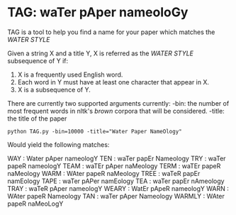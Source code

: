 # TAG: waTer pAper nameoloGy ​​​​

TAG is a tool to help you find a name for your paper which matches the *WATER STYLE*

Given a string X and a title Y, X is referred as the *WATER STYLE* subsequence of Y if:
1. X is a frequently used English word.
2. Each word in Y must have at least one character that appear in X.
3. X is a subsequence of Y.

There are currently two supported arguments currently:
-bin: the number of most frequent words in nltk's *brown* corpora that will be considered.
-title: the title of the paper 

```
python TAG.py -bin=10000 -title="Water Paper NameOlogy"
```
Would yield the following matches:

WAY : Water pAper nameologY
TEN : waTer papEr Nameology
TRY : waTer papeR nameologY
TEAM : waTEr pAper naMeology
TERM : waTEr papeR naMeology
WARM : WAter papeR naMeology
TREE : waTeR papEr namEology
TAPE : waTer pAPer namEology
TEA : waTer papEr nAmeology
TRAY : waTeR pAper nameologY
WEARY : WatEr pApeR nameologY
WARN : WAter papeR Nameology
TAN : waTer pAper Nameology
WARMLY : WAter papeR naMeoLogY